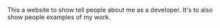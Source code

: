 This a website to show tell people about me as a developer. It's to also show people examples of my work.